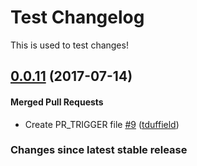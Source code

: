 # Test Changelog

This is used to test changes!

<!-- latest_release -->
## [0.0.11](https://github.com/chef/versioner-test/tree/0.0.11) (2017-07-14)

#### Merged Pull Requests
- Create PR_TRIGGER file [#9](https://github.com/chef/versioner-test/pull/9) ([tduffield](https://github.com/tduffield))
<!-- latest_release -->

<!-- release_rollup since=latest stable -->
### Changes since latest stable release
<!-- release_rollup -->